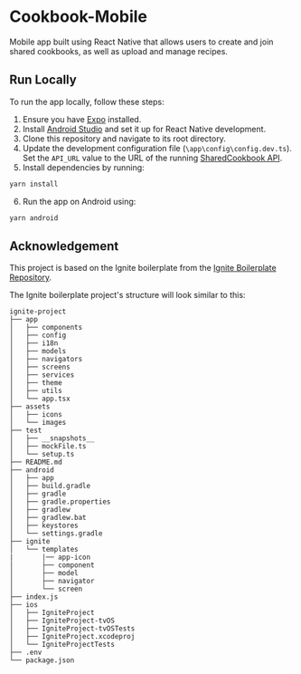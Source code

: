 # Cookbook-Mobile

Mobile app built using React Native that allows users to create and join shared cookbooks, as well as upload and manage recipes.

## Run Locally

To run the app locally, follow these steps:

1. Ensure you have [Expo](https://expo.dev/) installed.
2. Install [Android Studio](https://developer.android.com/studio) and set it up for React Native development.
3. Clone this repository and navigate to its root directory.
4. Update the development configuration file (`\app\config\config.dev.ts`). Set the `API_URL` value to the URL of the running [SharedCookbook API](https://github.com/bretthoes/SharedCookbook).
5. Install dependencies by running:

```bash
yarn install
```

6. Run the app on Android using:

```bash
yarn android
```

## Acknowledgement

This project is based on the Ignite boilerplate from the [Ignite Boilerplate Repository](https://github.com/infinitered/ignite).

The Ignite boilerplate project's structure will look similar to this:

```
ignite-project
├── app
│   ├── components
│   ├── config
│   ├── i18n
│   ├── models
│   ├── navigators
│   ├── screens
│   ├── services
│   ├── theme
│   ├── utils
│   └── app.tsx
├── assets
│   ├── icons
│   └── images
├── test
│   ├── __snapshots__
│   ├── mockFile.ts
│   └── setup.ts
├── README.md
├── android
│   ├── app
│   ├── build.gradle
│   ├── gradle
│   ├── gradle.properties
│   ├── gradlew
│   ├── gradlew.bat
│   ├── keystores
│   └── settings.gradle
├── ignite
│   └── templates
|       |── app-icon
│       ├── component
│       ├── model
│       ├── navigator
│       └── screen
├── index.js
├── ios
│   ├── IgniteProject
│   ├── IgniteProject-tvOS
│   ├── IgniteProject-tvOSTests
│   ├── IgniteProject.xcodeproj
│   └── IgniteProjectTests
├── .env
└── package.json

```
